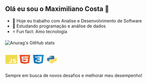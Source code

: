 ## Olá eu sou o Maximiliano Costa  👋

- 🔭 Hoje eu trabalho com Analise e Desenvolvimento de Software
- 🌱 Estudando programação e análise de dados
- ⚡ Fun fact: Amo tecnologia

![Anurag's GitHub stats](https://github-readme-stats.vercel.app/api?username=Maximiliano-Costa&show_icons=true&theme=tokyonight)

<div style="display: inline_block"><br>
  <img align="center" alt="Max-Js" height="30" width="40" src="https://raw.githubusercontent.com/devicons/devicon/master/icons/javascript/javascript-plain.svg">
  <img align="center" alt="Max-HTML" height="30" width="40" src="https://raw.githubusercontent.com/devicons/devicon/master/icons/html5/html5-original.svg">
  <img align="center" alt="Max-CSS" height="30" width="40" src="https://raw.githubusercontent.com/devicons/devicon/master/icons/css3/css3-original.svg">
  <img align="center" alt="Max-Python" height="30" width="40" src="https://raw.githubusercontent.com/devicons/devicon/master/icons/python/python-original.svg">
  
</div>

##

Sempre em busca de novos desafios e melhorar meu desempenho!

##
